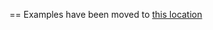 == Examples have been moved to [this location](https://github.com/csiebler/storagegrid-examples/tree/master/s3-ruby)

